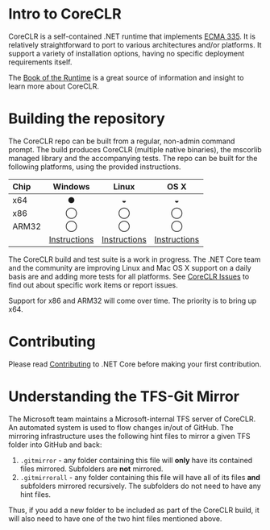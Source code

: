 Intro to CoreCLR
================

CoreCLR is a self-contained .NET runtime that implements [ECMA 335](https://github.com/dotnet/coreclr/blob/master/Documentation/dotnet-standards.md). It is relatively straightforward to port to various architectures and/or platforms. It support a variety of installation options, having no specific deployment requirements itself.

The [Book of the Runtime](https://github.com/dotnet/coreclr/blob/master/Documentation/index.md) is a great source of information and insight to learn more about CoreCLR. 

Building the repository
=======================

The CoreCLR repo can be built from a regular, non-admin command prompt. The build produces CoreCLR (multiple native binaries), the mscorlib managed library and the accompanying tests. The repo can be built for the following platforms, using the provided instructions.

| Chip  | Windows | Linux | OS X |
| :---- | :-----: | :---: | :--: |
| x64   | &#x25CF;| &#x25D2;| &#x25D2; |		  
| x86   | &#x25EF;| &#x25EF;| &#x25EF;|
| ARM32 | &#x25EF; | &#x25EF;| &#x25EF; |
|       | [Instructions][Windows-instructions] | [Instructions][Linux-instructions] | [Instructions][OSX-instructions] |  

[Windows-instructions]: https://github.com/dotnet/coreclr/wiki/Windows-Instructions
[Linux-instructions]: https://github.com/dotnet/coreclr/wiki/Linux-Instructions
[OSX-instructions]: https://github.com/dotnet/coreclr/wiki/Mac-OS-X-instructions

The CoreCLR build and test suite is a work in progress. The .NET Core team and the community are improving Linux and Mac OS X support on a daily basis are and adding more tests for all platforms. See [CoreCLR Issues](https://github.com/dotnet/coreclr/issues) to find out about specific work items or report issues.

Support for x86 and ARM32 will come over time. The priority is to bring up x64. 

Contributing
============

Please read [Contributing](https://github.com/dotnet/coreclr/wiki/Contributing) to .NET Core before making your first contribution.

Understanding the TFS-Git Mirror
================================

The Microsoft team maintains a Microsoft-internal TFS server of CoreCLR. An automated system is used to flow changes in/out of GitHub. The mirroring infrastructure uses the following hint files to mirror a given TFS folder into GitHub and back:

1. `.gitmirror` - any folder containing this file will **only** have its contained files mirrored. Subfolders are **not** mirrored.
2. `.gitmirrorall` - any folder containing this file will have all of its files **and** subfolders mirrored recursively. The subfolders do not need to have any hint files.

Thus, if you add a new folder to be included as part of the CoreCLR build, it will also need to have one of the two hint files mentioned above.